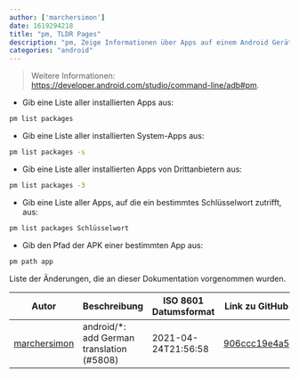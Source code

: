 ```yaml
---
author: ['marchersimon']
date: 1619294218
title: "pm, TLDR Pages"
description: "pm, Zeige Informationen über Apps auf einem Android Gerät."
categories: "android"
---
```

> Weitere Informationen: <https://developer.android.com/studio/command-line/adb#pm>.

- Gib eine Liste aller installierten Apps aus:

```bash
pm list packages
```

- Gib eine Liste aller installierten System-Apps aus:

```bash
pm list packages -s
```

- Gib eine Liste aller installierten Apps von Drittanbietern aus:

```bash
pm list packages -3
```

- Gib eine Liste aller Apps, auf die ein bestimmtes Schlüsselwort zutrifft, aus:

```bash
pm list packages Schlüsselwort
```

- Gib den Pfad der APK einer bestimmten App aus:

```bash
pm path app
```
Liste der Änderungen, die an dieser Dokumentation vorgenommen wurden.


Autor | Beschreibung | ISO 8601 Datumsformat | Link zu GitHub
------|-----|-----|-----
[marchersimon](mailto:50295997+marchersimon@users.noreply.github.com) | android/*: add German translation (#5808) | 2021-04-24T21:56:58 | [906ccc19e4a5](https://github.com/tldr-pages/tldr/commit/906ccc19e4a52da93874a6797b29412359e658b4)

